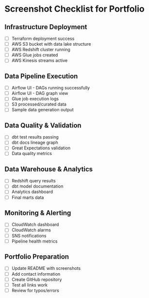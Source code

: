 # Screenshot Checklist for Portfolio

## Infrastructure Deployment
- [ ] Terraform deployment success
- [ ] AWS S3 bucket with data lake structure
- [ ] AWS Redshift cluster running
- [ ] AWS Glue jobs created
- [ ] AWS Kinesis streams active

## Data Pipeline Execution
- [ ] Airflow UI - DAGs running successfully
- [ ] Airflow UI - DAG graph view
- [ ] Glue job execution logs
- [ ] S3 processed/curated data
- [ ] Sample data generation output

## Data Quality & Validation
- [ ] dbt test results passing
- [ ] dbt docs lineage graph
- [ ] Great Expectations validation
- [ ] Data quality metrics

## Data Warehouse & Analytics
- [ ] Redshift query results
- [ ] dbt model documentation
- [ ] Analytics dashboard
- [ ] Final marts data

## Monitoring & Alerting
- [ ] CloudWatch dashboard
- [ ] CloudWatch alarms
- [ ] SNS notifications
- [ ] Pipeline health metrics

## Portfolio Preparation
- [ ] Update README with screenshots
- [ ] Add contact information
- [ ] Create GitHub repository
- [ ] Test all links work
- [ ] Review for typos/errors
